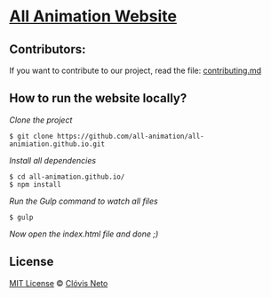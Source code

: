 [All Animation Website](http://all-animiation.github.io/)
=====================

## Contributors:

If you want to contribute to our project, read the file: [contributing.md](https://github.com/all-animation/all-animiation.github.io/blob/master/CONTRIBUTING.md)

## How to run the website locally?

*Clone the project*

```
$ git clone https://github.com/all-animation/all-animiation.github.io.git
```

*Install all dependencies*

```
$ cd all-animation.github.io/
$ npm install
```

*Run the Gulp command to watch all files*

```
$ gulp
```

*Now open the index.html file and done ;)*

## License
[MIT License](https://github.com/all-animation/all-animiation.github.io/blob/master/LICENSE.md) © [Clóvis Neto](http://clovisdasilvaneto.github.io/)
